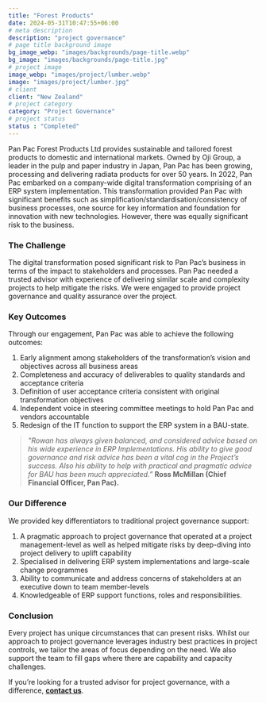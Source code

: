 ```yaml
---
title: "Forest Products"
date: 2024-05-31T10:47:55+06:00
# meta description
description: "project governance"
# page title background image
bg_image_webp: "images/backgrounds/page-title.webp"
bg_image: "images/backgrounds/page-title.jpg"
# project image
image_webp: "images/project/lumber.webp"
image: "images/project/lumber.jpg"
# client
client: "New Zealand"
# project category
category: "Project Governance"
# project status
status : "Completed"
---
```


Pan Pac Forest Products Ltd provides sustainable and tailored forest products to domestic and international markets. Owned by Oji Group, a leader in the pulp and paper industry in Japan, Pan Pac has been growing, processing and delivering radiata products for over 50 years. In 2022, Pan Pac embarked on a company-wide digital transformation comprising of an ERP system implementation. This transformation provided Pan Pac with significant benefits such as simplification/standardisation/consistency of business processes, one source for key information and foundation for innovation with new technologies. However, there was equally significant risk to the business.

### The Challenge
The digital transformation posed significant risk to Pan Pac’s business in terms of the impact to stakeholders and processes. Pan Pac needed a trusted advisor with experience of delivering similar scale and complexity projects to help mitigate the risks. We were engaged to provide project governance and quality assurance over the project.

### Key Outcomes
Through our engagement, Pan Pac was able to achieve the following outcomes:
1. Early alignment among stakeholders of the transformation’s vision and objectives across all business areas
2. Completeness and accuracy of deliverables to quality standards and acceptance criteria
3. Definition of user acceptance criteria consistent with original transformation objectives
4. Independent voice in steering committee meetings to hold Pan Pac and vendors accountable
5. Redesign of the IT function to support the ERP system in a BAU-state.

>*"Rowan has always given balanced, and considered advice based on his wide experience in ERP Implementations. His ability to give good governance and risk advice has been a vital cog in the Project’s success. Also his ability to help with practical and pragmatic advice for BAU has been much appreciated.”* 
>**Ross McMillan (Chief Financial Officer, Pan Pac).**

### Our Difference
We provided key differentiators to traditional project governance support:
1. A pragmatic approach to project governance that operated at a project management-level as well as helped mitigate risks by deep-diving into project delivery to uplift capability
2. Specialised in delivering ERP system implementations and large-scale change programmes
3. Ability to communicate and address concerns of stakeholders at an executive down to team member-levels
4. Knowledgeable of ERP support functions, roles and responsibilities.

### Conclusion
Every project has unique circumstances that can present risks. Whilst our approach to project governance leverages industry best practices in project controls, we tailor the areas of focus depending on the need. We also support the team to fill gaps where there are capability and capacity challenges.

If you’re looking for a trusted advisor for project governance, with a difference, [**contact us**](https://zenconsulting.co.nz/contact/).